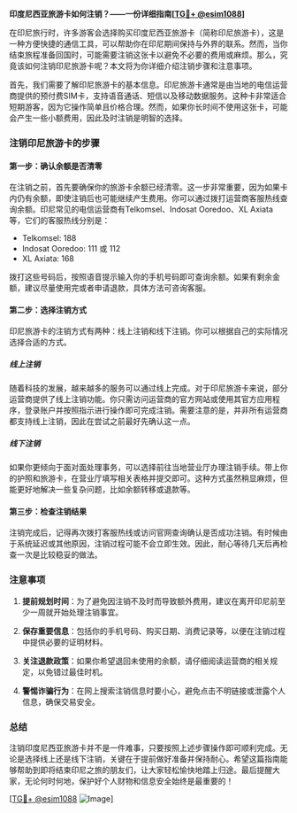 **印度尼西亚旅游卡如何注销？——一份详细指南[[TG💪+ @esim1088](https://t.me/s/esim1088)]**

在印尼旅行时，许多游客会选择购买印度尼西亚旅游卡（简称印尼旅游卡），这是一种方便快捷的通信工具，可以帮助你在印尼期间保持与外界的联系。然而，当你结束旅程准备回国时，可能需要注销这张卡以避免不必要的费用或麻烦。那么，究竟该如何注销印尼旅游卡呢？本文将为你详细介绍注销步骤和注意事项。

首先，我们需要了解印尼旅游卡的基本信息。印尼旅游卡通常是由当地的电信运营商提供的预付费SIM卡，支持语音通话、短信以及移动数据服务。这种卡非常适合短期游客，因为它操作简单且价格合理。然而，如果你长时间不使用这张卡，可能会产生一些小额费用，因此及时注销是明智的选择。

### 注销印尼旅游卡的步骤

#### 第一步：确认余额是否清零
在注销之前，首先要确保你的旅游卡余额已经清零。这一步非常重要，因为如果卡内仍有余额，即使注销后也可能继续产生费用。你可以通过拨打运营商客服热线查询余额。印尼常见的电信运营商有Telkomsel、Indosat Ooredoo、XL Axiata等，它们的客服热线分别是：

- Telkomsel: 188
- Indosat Ooredoo: 111 或 112
- XL Axiata: 168

拨打这些号码后，按照语音提示输入你的手机号码即可查询余额。如果有剩余金额，建议尽量使用完或者申请退款，具体方法可咨询客服。

#### 第二步：选择注销方式
印尼旅游卡的注销方式有两种：线上注销和线下注销。你可以根据自己的实际情况选择合适的方式。

##### 线上注销
随着科技的发展，越来越多的服务可以通过线上完成。对于印尼旅游卡来说，部分运营商提供了线上注销功能。你只需访问运营商的官方网站或使用其官方应用程序，登录账户并按照指示进行操作即可完成注销。需要注意的是，并非所有运营商都支持线上注销，因此在尝试之前最好先确认这一点。

##### 线下注销
如果你更倾向于面对面处理事务，可以选择前往当地营业厅办理注销手续。带上你的护照和旅游卡，在营业厅填写相关表格并提交即可。这种方式虽然稍显麻烦，但能更好地解决一些复杂问题，比如余额转移或退款等。

#### 第三步：检查注销结果
注销完成后，记得再次拨打客服热线或访问官网查询确认是否成功注销。有时候由于系统延迟或其他原因，注销过程可能不会立即生效。因此，耐心等待几天后再检查一次是比较稳妥的做法。

### 注意事项

1. **提前规划时间**：为了避免因注销不及时而导致额外费用，建议在离开印尼前至少一周就开始处理注销事宜。
   
2. **保存重要信息**：包括你的手机号码、购买日期、消费记录等，以便在注销过程中提供必要的证明材料。

3. **关注退款政策**：如果你希望退回未使用的余额，请仔细阅读运营商的相关规定，以免错过最佳时机。

4. **警惕诈骗行为**：在网上搜索注销信息时要小心，避免点击不明链接或泄露个人信息，确保交易安全。

### 总结

注销印度尼西亚旅游卡并不是一件难事，只要按照上述步骤操作即可顺利完成。无论是选择线上还是线下注销，关键在于提前做好准备并保持耐心。希望这篇指南能够帮助到即将结束印尼之旅的朋友们，让大家轻松愉快地踏上归途。最后提醒大家，无论何时何地，保护好个人财物和信息安全始终是最重要的！

[[TG💪+ @esim1088](https://t.me/s/esim1088) ![Image](https://i.postimg.cc/4NQfJmqS/Snipaste-2025-05-13-00-14-12.png)]